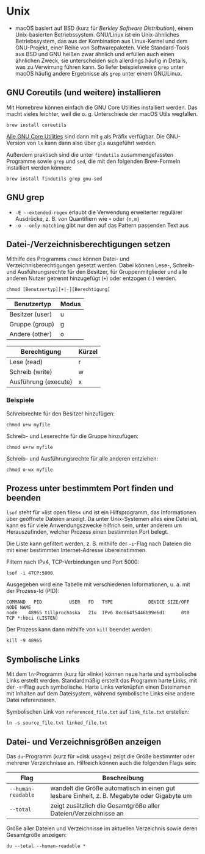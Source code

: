 # Unix

* macOS basiert auf BSD (kurz für *Berkley Software Distribution*), einem Unix-basierten Betriebssystem. GNU/Linux ist ein Unix-ähnliches Betriebssystem, das aus der Kombination aus Linux-Kernel und dem GNU-Projekt, einer Reihe von Softwarepaketen. Viele Standard-Tools aus BSD und GNU heißen zwar ähnlich und erfüllen auch einen ähnlichen Zweck, sie unterscheiden sich allerdings häufig in Details, was zu Verwirrung führen kann. So liefer beispielsweise `grep` unter macOS häufig andere Ergebnisse als `grep` unter einem GNU/Linux.

## GNU Coreutils (und weitere) installieren
Mit Homebrew können einfach die GNU Core Utilities installiert werden. Das macht vieles leichter, weil die o. g. Unterschiede der macOS Utils wegfallen.

```
brew install coreutils
```

[Alle GNU Core Utilities](https://en.wikipedia.org/wiki/List_of_GNU_Core_Utilities_commands) sind dann mit `g` als Präfix verfügbar. Die GNU-Version von `ls` kann dann also über `gls` ausgeführt werden.

Außerdem praktisch sind die unter `findutils` zusammengefassten Programme sowie `grep` und `sed`, die mit den folgenden Brew-Formeln installiert werden können:

```
brew install findutils grep gnu-sed
```

## GNU grep
* `-E --extended-regex` erlaubt die Verwendung erweiterter regulärer Ausdrücke, z. B. von Quantifiern wie `+` oder `{n,m}`
* `-o --only-matching` gibt nur den auf das Pattern passenden Text aus

## Datei-/Verzeichnisberechtigungen setzen
Mithilfe des Programms `chmod` können Datei- und Verzeichnisberechtigungen gesetzt werden. Dabei können Lese-, Schreib- und Ausführungsrechte für den Besitzer, für Gruppenmitglieder und alle anderen Nutzer getrennt hinzugefügt (`+`) oder entzogen (`-`) werden.

```
chmod [Benutzertyp][+|-][Berechtigung]
```

| Benutzertyp     | Modus |
|-----------------|-------|
| Besitzer (user) | u     |
| Gruppe (group)  | g     |
| Andere (other)  | o     |

| Berechtigung         | Kürzel |
| ---------------------|--------|
| Lese (read)          | r      |
| Schreib (write)      | w      |
| Ausführung (execute) | x      |

### Beispiele
Schreibrechte für den Besitzer hinzufügen:
```
chmod u+w myfile
```

Schreib- und Leserechte für die Gruppe hinzufügen:
```
chmod u+rw myfile
```

Schreib- und Ausführungsrechte für alle anderen entziehen:
```
chmod o-wx myfile
```

## Prozess unter bestimmtem Port finden und beenden
`lsof` steht für »list open files« und ist ein Hilfsprogramm, das Informationen über geöffnete Dateien anzeigt. Da unter Unix-Systemen alles eine Datei ist, kann es für viele Anwendungszwecke hilfrich sein, unter anderem um Herauszufinden, welcher Prozess einen bestimmten Port belegt.

Die Liste kann gefiltert werden, z. B. mithilfe der `-i`-Flag nach Dateien die mit einer bestimmten Internet-Adresse übereinstimmen.

Filtern nach IPv4, TCP-Verbindungen und Port 5000:

```
lsof -i 4TCP:5000
```

Ausgegeben wird eine Tabelle mit verschiedenen Informationen, u. a. mit der Prozess-Id (PID):

```
COMMAND   PID          USER   FD   TYPE             DEVICE SIZE/OFF NODE NAME
node    48965 tillprochaska   21u  IPv6 0xc664f5446b99e6d1      0t0  TCP *:hbci (LISTEN)
```

Der Prozess kann dann mithilfe von `kill` beendet werden:

```
kill -9 48965
```

## Symbolische Links
Mit dem `ln`-Programm (kurz für »link«) können neue harte und symbolische Links erstellt werden. Standardmäßig erstellt das Programm harte Links, mit der `-s`-Flag auch symbolische. Harte Links verknüpfen einen Dateinamen mit Inhalten auf dem Dateisystem, während symbolische Links eine andere Datei referenzieren.

Symbolischen Link von `referenced_file.txt` auf `link_file.txt` erstellen:

```
ln -s source_file.txt linked_file.txt
```

## Datei- und Verzeichnisgrößen anzeigen
Das `du`-Programm (kurz für »disk usage«) zeigt die Größe bestimmter oder mehrerer Verzeichnisse an. Hilfreich können auch die folgenden Flags sein:

| Flag | Beschreibung |
|------|--------------|
| `--human-readable` | wandelt die Größe automatisch in einen gut lesbare Einheit, z. B. Megabyte oder Gigabyte um |
| `--total` | zeigt zusätzlich die Gesamtgröße aller Dateien/Verzeichnisse an |

Größe aller Dateien und Verzeichnisse im aktuellen Verzeichnis sowie deren Gesamtgröße anzeigen:

```
du --total --human-readable *
```
